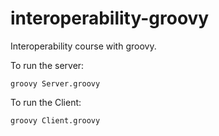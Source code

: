 # interoperability-groovy
Interoperability course with groovy.

To run the server:

    groovy Server.groovy

To run the Client:

    groovy Client.groovy